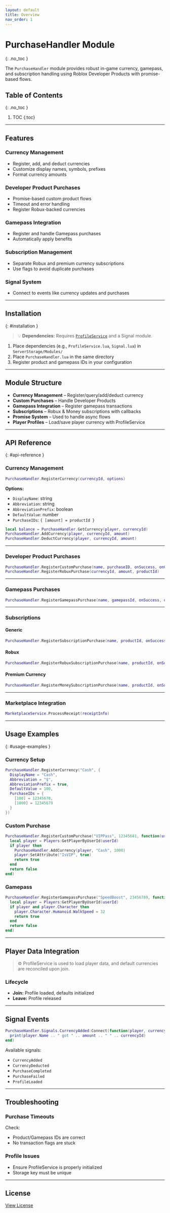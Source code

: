 ```yaml
---
layout: default
title: Overview
nav_order: 1
---
```


# PurchaseHandler Module
{: .no_toc }

The `PurchaseHandler` module provides robust in-game currency, gamepass, and subscription handling using Roblox Developer Products with promise-based flows.

## Table of Contents
{: .no_toc }

1. TOC
{:toc}

---

## Features

### Currency Management
- Register, add, and deduct currencies
- Customize display names, symbols, prefixes
- Format currency amounts

### Developer Product Purchases
- Promise-based custom product flows
- Timeout and error handling
- Register Robux-backed currencies

### Gamepass Integration
- Register and handle Gamepass purchases
- Automatically apply benefits

### Subscription Management
- Separate Robux and premium currency subscriptions
- Use flags to avoid duplicate purchases

### Signal System
- Connect to events like currency updates and purchases

---

## Installation
{: #installation }

> 💡 **Dependencies:** Requires [`ProfileService`](https://eryn.io/roblox-lua-promise/api/ProfileService/) and a Signal module.

1. Place dependencies (e.g., `ProfileService.lua`, `Signal.lua`) in `ServerStorage/Modules/`
2. Place `PurchaseHandler.lua` in the same directory
3. Register product and gamepass IDs in your configuration

---

## Module Structure

- **Currency Management** – Register/query/add/deduct currency
- **Custom Purchases** – Handle Developer Products
- **Gamepass Integration** – Register gamepass transactions
- **Subscriptions** – Robux & Money subscriptions with callbacks
- **Promise System** – Used to handle async flows
- **Player Profiles** – Load/save player currency with ProfileService

---

## API Reference
{: #api-reference }

### Currency Management

```lua
PurchaseHandler.RegisterCurrency(currencyId, options)
```

**Options:**
- `DisplayName`: string
- `Abbreviation`: string
- `AbbreviationPrefix`: boolean
- `DefaultValue`: number
- `PurchaseIDs`: `{ [amount] = productId }`

```lua
local balance = PurchaseHandler.GetCurrency(player, currencyId)
PurchaseHandler.AddCurrency(player, currencyId, amount)
PurchaseHandler.DeductCurrency(player, currencyId, amount)
```

---

### Developer Product Purchases

```lua
PurchaseHandler.RegisterCustomPurchase(name, purchaseID, onSuccess, onCheck)
PurchaseHandler.RegisterRobuxPurchase(currencyId, amount, productId)
```

---

### Gamepass Purchases

```lua
PurchaseHandler.RegisterGamepassPurchase(name, gamepassId, onSuccess, onCheck)
```

---

### Subscriptions

#### Generic
```lua
PurchaseHandler.RegisterSubscriptionPurchase(name, productId, onSuccess, onCheck)
```

#### Robux
```lua
PurchaseHandler.RegisterRobuxSubscriptionPurchase(name, productId, onSuccess, onCheck)
```

#### Premium Currency
```lua
PurchaseHandler.RegisterMoneySubscriptionPurchase(name, productId, onSuccess, onCheck)
```

---

### Marketplace Integration

```lua
MarketplaceService.ProcessReceipt(receiptInfo)
```

---

## Usage Examples
{: #usage-examples }

### Currency Setup

```lua
PurchaseHandler.RegisterCurrency("Cash", {
  DisplayName = "Cash",
  Abbreviation = "$",
  AbbreviationPrefix = true,
  DefaultValue = 100,
  PurchaseIDs = {
    [100] = 12345678,
    [1000] = 12345679
  }
})
```

### Custom Purchase

```lua
PurchaseHandler.RegisterCustomPurchase("VIPPass", 12345681, function(userId)
  local player = Players:GetPlayerByUserId(userId)
  if player then
    PurchaseHandler.AddCurrency(player, "Cash", 1000)
    player:SetAttribute("IsVIP", true)
    return true
  end
  return false
end)
```

### Gamepass

```lua
PurchaseHandler.RegisterGamepassPurchase("SpeedBoost", 23456789, function(userId)
  local player = Players:GetPlayerByUserId(userId)
  if player and player.Character then
    player.Character.Humanoid.WalkSpeed = 32
    return true
  end
  return false
end)
```

---

## Player Data Integration

> ⚙️ ProfileService is used to load player data, and default currencies are reconciled upon join.

### Lifecycle

- **Join:** Profile loaded, defaults initialized
- **Leave:** Profile released

---

## Signal Events

```lua
PurchaseHandler.Signals.CurrencyAdded:Connect(function(player, currencyId, amount)
  print(player.Name .. " got " .. amount .. " " .. currencyId)
end)
```

Available signals:
- `CurrencyAdded`
- `CurrencyDeducted`
- `PurchaseCompleted`
- `PurchaseFailed`
- `ProfileLoaded`

---

## Troubleshooting

### Purchase Timeouts
Check:
- Product/Gamepass IDs are correct
- No transaction flags are stuck

### Profile Issues
- Ensure ProfileService is properly initialized
- Storage key must be unique

---

## License

[View License](LICENSE)
